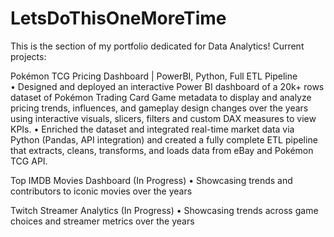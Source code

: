 # LetsDoThisOneMoreTime
This is the section of my portfolio dedicated for Data Analytics!
Current projects:

Pokémon TCG Pricing Dashboard | PowerBI, Python, Full ETL Pipeline    
•	Designed and deployed an interactive Power BI dashboard of a 20k+ rows dataset of Pokémon Trading Card Game metadata to display and analyze pricing trends, influences, and gameplay design changes over the years using interactive visuals, slicers, filters and custom DAX measures to view KPIs.
•	Enriched the dataset and integrated real-time market data via Python (Pandas, API integration) and created a fully complete ETL pipeline that extracts, cleans, transforms, and loads data from eBay and Pokémon TCG API.

Top IMDB Movies Dashboard (In Progress)
• Showcasing trends and contributors to iconic movies over the years

Twitch Streamer Analytics (In Progress)
• Showcasing trends across game choices and streamer metrics over the years